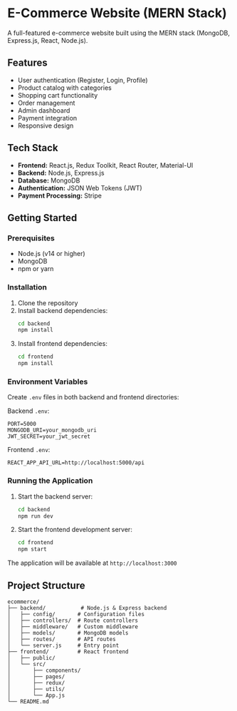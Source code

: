 # E-Commerce Website (MERN Stack)

A full-featured e-commerce website built using the MERN stack (MongoDB, Express.js, React, Node.js).

## Features

- User authentication (Register, Login, Profile)
- Product catalog with categories
- Shopping cart functionality
- Order management
- Admin dashboard
- Payment integration
- Responsive design

## Tech Stack

- **Frontend:** React.js, Redux Toolkit, React Router, Material-UI
- **Backend:** Node.js, Express.js
- **Database:** MongoDB
- **Authentication:** JSON Web Tokens (JWT)
- **Payment Processing:** Stripe

## Getting Started

### Prerequisites

- Node.js (v14 or higher)
- MongoDB
- npm or yarn

### Installation

1. Clone the repository
2. Install backend dependencies:
   ```bash
   cd backend
   npm install
   ```
3. Install frontend dependencies:
   ```bash
   cd frontend
   npm install
   ```

### Environment Variables

Create `.env` files in both backend and frontend directories:

Backend `.env`:
```
PORT=5000
MONGODB_URI=your_mongodb_uri
JWT_SECRET=your_jwt_secret
```

Frontend `.env`:
```
REACT_APP_API_URL=http://localhost:5000/api
```

### Running the Application

1. Start the backend server:
   ```bash
   cd backend
   npm run dev
   ```

2. Start the frontend development server:
   ```bash
   cd frontend
   npm start
   ```

The application will be available at `http://localhost:3000`

## Project Structure

```
ecommerce/
├── backend/           # Node.js & Express backend
│   ├── config/       # Configuration files
│   ├── controllers/  # Route controllers
│   ├── middleware/   # Custom middleware
│   ├── models/       # MongoDB models
│   ├── routes/       # API routes
│   └── server.js     # Entry point
├── frontend/         # React frontend
│   ├── public/
│   └── src/
│       ├── components/
│       ├── pages/
│       ├── redux/
│       ├── utils/
│       └── App.js
└── README.md
```
